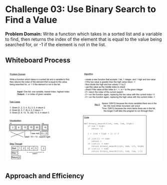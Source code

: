 # Challenge 03: Use Binary Search to Find a Value

**Problem Domain:** Write a function which takes in a sorted list and a variable to find, then returns the index of the element that is equal to the value being searched for, or -1 if the element is not in the list.

## Whiteboard Process

![whiteboard](./array-binary-search.jpg)

## Approach and Efficiency
